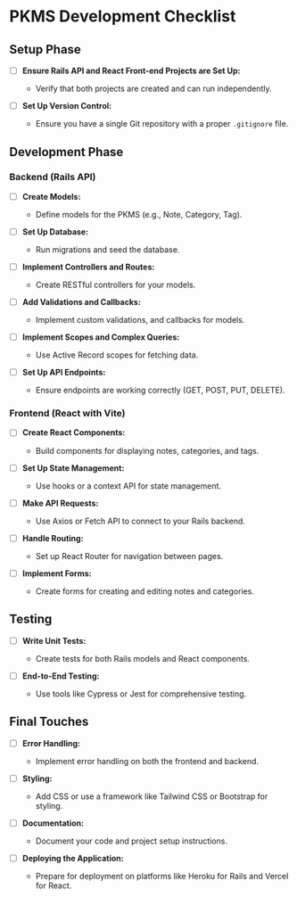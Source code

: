 # PKMS Development Checklist

## Setup Phase
- [ ] **Ensure Rails API and React Front-end Projects are Set Up:**
  - Verify that both projects are created and can run independently.
  
- [ ] **Set Up Version Control:**
  - Ensure you have a single Git repository with a proper `.gitignore` file.

## Development Phase

### Backend (Rails API)
- [ ] **Create Models:**
  - Define models for the PKMS (e.g., Note, Category, Tag).
  
- [ ] **Set Up Database:**
  - Run migrations and seed the database.
  
- [ ] **Implement Controllers and Routes:**
  - Create RESTful controllers for your models.
  
- [ ] **Add Validations and Callbacks:**
  - Implement custom validations, and callbacks for models.
  
- [ ] **Implement Scopes and Complex Queries:**
  - Use Active Record scopes for fetching data.
  
- [ ] **Set Up API Endpoints:**
  - Ensure endpoints are working correctly (GET, POST, PUT, DELETE).

### Frontend (React with Vite)
- [ ] **Create React Components:**
  - Build components for displaying notes, categories, and tags.
  
- [ ] **Set Up State Management:**
  - Use hooks or a context API for state management.
  
- [ ] **Make API Requests:**
  - Use Axios or Fetch API to connect to your Rails backend.
  
- [ ] **Handle Routing:**
  - Set up React Router for navigation between pages.
  
- [ ] **Implement Forms:**
  - Create forms for creating and editing notes and categories.
  
## Testing
- [ ] **Write Unit Tests:**
  - Create tests for both Rails models and React components.
  
- [ ] **End-to-End Testing:**
  - Use tools like Cypress or Jest for comprehensive testing.

## Final Touches
- [ ] **Error Handling:**
  - Implement error handling on both the frontend and backend.
  
- [ ] **Styling:**
  - Add CSS or use a framework like Tailwind CSS or Bootstrap for styling.
  
- [ ] **Documentation:**
  - Document your code and project setup instructions.
  
- [ ] **Deploying the Application:**
  - Prepare for deployment on platforms like Heroku for Rails and Vercel for React.
